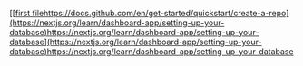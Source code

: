 [[[first file](https://docs.github.com/en/get-started/quickstart/create-a-repo)https://docs.github.com/en/get-started/quickstart/create-a-repo](https://nextjs.org/learn/dashboard-app/setting-up-your-database)https://nextjs.org/learn/dashboard-app/setting-up-your-database](https://nextjs.org/learn/dashboard-app/setting-up-your-database)https://nextjs.org/learn/dashboard-app/setting-up-your-database
